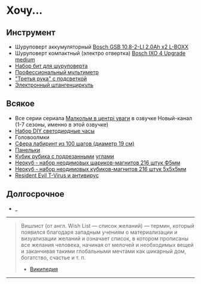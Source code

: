 # Хочу...

## Инструмент
- Шуруповерт аккумуляторный [Bosch GSB 10,8-2-LI 2.0Ah x2 L-BOXX][shurupovert]
- Шуруповерт компактный (электро отвертка) [Bosch IXO 4 Upgrade medium][otvertka]
- [Набор бит для шуруповерта][bitynashurupovert]
- [Профессиональный мультиметр][multimetr]
- ["Третья рука" с подсветкой][extrahand]
- [Электронный штангенциркуль][micrometer]

## Всякое
- Все серии сериала [Малкольм в центрі уваги][malcolm] в озвучке Новый-канал (1-7 сезоны, именно в этой озвучке)
- [Набор DIY светодиодные часы][diyledclock]
- Головоолмки
 - [Сфера лабиринт из 100 шагов (диаметр 19 см)][labirint]
 - [Панельки][panels]
 - [Кубик рубика с подрезанными][rubikangle] [углами][rubikangle2]
 - [Неокуб - набор неодимовых шариков-магнитов 216 штук Ф5мм][neocubeball]
 - [Неокуб - набор неодимовых кубиков-магнитов 216 штук 5х5х5мм][neocubecube]
 - [Resident Evil T-Virus и антивирус][tvirus]

## Долгосрочное
- _


[wishlist]: http://www.wikiwand.com/ru/Вишлист
[malcolm]: https://uk.wikipedia.org/wiki/Малкольм_у_центрі_уваги
[diyledclock]: https://ru.aliexpress.com/item/2016-new-come-Compact-4-digit-DIY-Digital-LED-Clock-Kit-Light-Control-Temperature-Date-Time/32619347593.html
[labirint]: https://ru.aliexpress.com/item/3D-Space-Puzzle-Perplexus-Magnetic-Ball-Educational-Maze-Cube-Intellect-IQ-Trainer-Game-Amazing-Balance-Toy/32419635749.html
[panels]: https://ru.aliexpress.com/item/8-Panels-3-Rings-Black-Magic-Folding-Puzzle-Cube-Twisty/32409069486.html
[rubikangle]: https://ru.aliexpress.com/item/2015-NEW-ShengShou-Magic-Cube-Professional-3x3x3-Rainbow-Cubo-Magico-Puzzle-Speed-Classic-Toys-Learning-Education/32337826546.html
[rubikangle2]: https://ru.aliexpress.com/item/3x3x3-Cyclone-Boys-Magic-Cube-Puzzle-Cubes-Speed-Cubo-Square-Puzzle-No-Sticker-Rainbow-Gifts-Educational/32713235049.html
[neocubeball]: https://ru.aliexpress.com/item/13Colors-Option-5mm-216-pcs-Neo-Cube-Magic-Cube-Puzzle-Metaballs-Magnetic-Balls-with-metal-box/32757115162.html
[neocubecube]:https://ru.aliexpress.com/item/216Pcs-Magnet-Beads-Magnetic-Cube-5mm-Square-Balls-Cubo-Magico-4-on-4-Creatives-Toy-for/32750565020.html
[shurupovert]:https://market.yandex.ru/product/10589353
[otvertka]:https://market.yandex.ru/product/8482956
[bitynashurupovert]:http://www.dns-shop.ru/product/e1e7a90d00363361/nabor-bit-bosch-2607017164/
[multimetr]:https://ru.aliexpress.com/item/HYELEC-MS8236-6000-Counts-Digital-Multimeter-with-T-RMS-USB-1000V-10A-60M-Ohm-100mF-10MHz/32531814702.html
[extrahand]:https://ru.aliexpress.com/item/Adjustable-3-5X-12X-Helping-Hand-Clip-LED-Light-Magnifying-Glass-Lens-Desk-Desktop-Table-Magnifier/32753379905.html
[micrometer]:https://ru.aliexpress.com/item/V1NF-Digital-Vernier-Caliper-Gauge-Micrometer-Electronic-LCD-With-Case-150mm-Free-Shipping/32647747511.html
[tvirus]:http://www.bigbadtoystore.com/bbts/product.aspx?product=HCO10078&mode=retail

-------
> Вишлист (от англ. Wish List — список желаний) — термин, который появился благодаря западным 
учениям о материализации и визуализации желаний и означает список, в котором прописаны все 
желания человека, начиная от мелочей и необходимых вещей и заканчивая такими глобальными 
мечтами как шикарный дом, богатство, счастье и т. п.
> - [Википедия][wishlist]

-------
